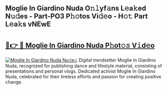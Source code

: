 ## Moglie In Giardino Nuda O𝚗𝚕yf𝚊ns L𝚎a𝚔ed N𝚞𝚍es - Part-PO3 P𝚑𝚘tos Vi𝚍𝚎o - H𝚘𝚝 Part L𝚎a𝚔s vNEwE

# <h2><a href="http://kfep5k.oniu.top/?m=Moglie+In+Giardino+Nuda">🔗👉 🔴 Moglie In Giardino Nuda P𝚑ot𝚘𝚜 V𝚒d𝚎o</a></h2>

[![Moglie In Giardino Nuda Nu𝚍e𝚜](https://i.imgur.com/0qMVB7G.gif)](http://kfep5k.oniu.top/?m=Moglie+In+Giardino+Nuda)
Digital trendsetter Moglie In Giardino Nuda, recognized for publishing dance and lifestyle material, consisting of presentations and personal vlogs. Dedicated activist Moglie In Giardino Nuda, celebrated for their tireless efforts and passion for creating positive change.  
